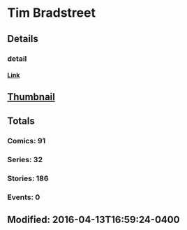 # Tim  Bradstreet 
## Details
### detail
#### [Link](http://marvel.com/comics/creators/1/tim_bradstreet?utm_campaign=apiRef&utm_source=225578a89fc76f3d20fbffda5d17a88d)
## [Thumbnail](http://i.annihil.us/u/prod/marvel/i/mg/e/f0/4bc6ad5b4bd54.jpg)
## Totals
### Comics: 91
### Series: 32
### Stories: 186
### Events: 0
## Modified: 2016-04-13T16:59:24-0400